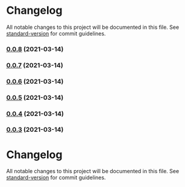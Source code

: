 # Changelog

All notable changes to this project will be documented in this file. See [standard-version](https://github.com/conventional-changelog/standard-version) for commit guidelines.

### [0.0.8](https://github.com/codermango/forum-server/compare/v0.0.7...v0.0.8) (2021-03-14)

### [0.0.7](https://github.com/codermango/forum-server/compare/v0.0.6...v0.0.7) (2021-03-14)

### [0.0.6](https://github.com/codermango/forum-server/compare/v0.0.5...v0.0.6) (2021-03-14)

### [0.0.5](https://github.com/codermango/forum-server/compare/v0.0.4...v0.0.5) (2021-03-14)

### [0.0.4](https://github.com/codermango/forum-server/compare/v0.0.3...v0.0.4) (2021-03-14)

### [0.0.3](https://github.com/codermango/forum-server/compare/v0.0.2...v0.0.3) (2021-03-14)

# Changelog

All notable changes to this project will be documented in this file. See [standard-version](https://github.com/conventional-changelog/standard-version) for commit guidelines.
